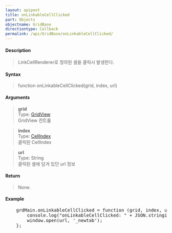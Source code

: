 ```yaml
---
layout: apipost
title: onLinkableCellClicked
part: Objects
objectname: GridBase
directiontype: Callback
permalink: /api/GridBase/onLinkableCellClicked/
---
```



#### Description

> LinkCellRenderer로 정의된 셀을 클릭시 발생한다.  

#### Syntax

> function onLinkableCellClicked(grid, index, url)  

#### Arguments

> **grid**  
> Type: [GridView](/api/types/GridView/)  
> GridView 컨트롤  

> **index**  
> Type:  [CellIndex](/api/types/CellIndex/)  
> 클릭된 CellIndex  

> **url**  
> Type: String  
> 클릭된 셀에 담겨 있던 url 정보  

#### Return

> None.

#### Example

<pre class="prettyprint">
    grdMain.onLinkableCellClicked = function (grid, index, url) {
        console.log("onLinkableCellClicked: " + JSON.stringify(index) + " => " + url);  
        window.open(url, '_newtab');
    };
</pre>

